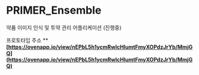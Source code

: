 # PRIMER_Ensemble

약품 이미지 인식 및 투약 관리 어플리케이션 (진행중)

프로토타입 주소
****[https://ovenapp.io/view/nEPbL5h1ycmRwlcHlumtFmyXOPdzJrYb/MmjGQ](https://ovenapp.io/view/nEPbL5h1ycmRwlcHlumtFmyXOPdzJrYb/MmjGQ)**

